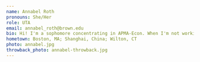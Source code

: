 ```yaml
---
name: Annabel Roth
pronouns: She/Her
role: UTA
email: annabel_roth@brown.edu
bio: Hi! I'm a sophomore concentrating in APMA-Econ. When I'm not working on psets, you can find me swimming, running, baking, doing the NYT crossword, or rewatching episodes of the Great British Bake-Off and West Wing :)
hometown: Boston, MA; Shanghai, China; Wilton, CT
photo: annabel.jpg
throwback_photo: annabel-throwback.jpg
---
```

